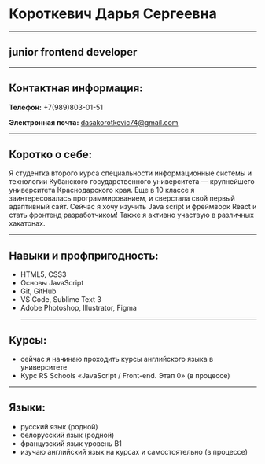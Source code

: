 # Короткевич Дарья Сергеевна
___
## junior frontend developer
___
## Контактная информация:  

**Телефон:** +7(989)803-01-51

**Электронная почта:** dasakorotkevic74@gmail.com
___
## Коротко о себе:
Я студентка второго курса специальности информационные системы и технологии Кубанского государственного университета — крупнейшего университета Краснодарского края.  Еще в 10 классе я заинтересовалась программированием, и сверстала свой первый адаптивный сайт. Сейчас я хочу изучить Java script и фреймворк React и стать фронтенд разработчиком! Также я активно участвую в различных хакатонах. 
___
## Навыки и профпригодность:
   * HTML5, CSS3
  * Основы JavaScript
  * Git, GitHub
  * VS Code, Sublime Text 3
  * Adobe Photoshop, Illustrator, Figma
	___
## Курсы: 
   * сейчас я начинаю проходить курсы английского языка в университете
   * Курс RS Schools «JavaScript / Front-end. Этап 0» (в процессе)
___
## Языки: 
   * русский язык (родной)
   * белорусский язык (родной)
   * французский язык уровень B1
   * изучаю английский язык на курсах и самостоятельно (в процессе)